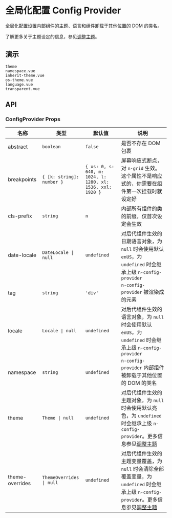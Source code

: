 # 全局化配置 Config Provider

全局化配置设置内部组件的主题、语言和组件卸载于其他位置的 DOM 的类名。

了解更多关于主题设定的信息，参见[调整主题](../docs/customize-theme.vue)。

## 演示

```demo
theme
namespace.vue
inherit-theme.vue
os-theme.vue
language.vue
transparent.vue
```

## API

### ConfigProvider Props

| 名称 | 类型 | 默认值 | 说明 |
| --- | --- | --- | --- |
| abstract | `boolean` | `false` | 是否不存在 DOM 包裹 |
| breakpoints | `{ [k: string]: number }` | `{ xs: 0, s: 640, m: 1024, l: 1280, xl: 1536, xxl: 1920 }` | 屏幕响应式断点，对 `n-grid` 生效。这个属性不是响应式的，你需要在组件第一次挂载时就设定好 |
| cls-prefix | `string` | `n` | 内部所有组件的类的前缀，仅首次设定会生效 |
| date-locale | `DateLocale \| null` | `undefined` | 对后代组件生效的日期语言对象，为 `null` 时会使用默认 `enUS`，为 `undefined` 时会继承上级 `n-config-provider` |
| tag | `string` | `'div'` | `n-config-provider` 被渲染成的元素 |
| locale | `Locale \| null` | `undefined` | 对后代组件生效的语言对象，为 `null` 时会使用默认 `enUS`，为 `undefined` 时会继承上级 `n-config-provider` |
| namespace | `string` | `undefined` | `n-config-provider` 内部组件被卸载于其他位置的 DOM 的类名 |
| theme | `Theme \| null` | `undefined` | 对后代组件生效的主题对象，为 `null` 时会使用默认亮色，为 `undefined` 时会继承上级 `n-config-provider`。更多信息参见[调整主题](../docs/customize-theme) |
| theme-overrides | `ThemeOverrides \| null` | `undefined` | 对后代组件生效的主题变量覆盖，为 `null` 时会清除全部覆盖变量，为 `undefined` 时会继承上级 `n-config-provider`。更多信息参见[调整主题](../docs/customize-theme) |

